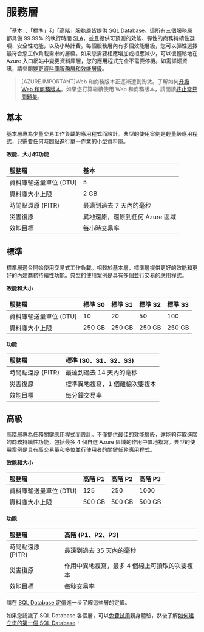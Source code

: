 <properties
   pageTitle="SQL Database 服務層"
   description="比較 Azure SQL Database 各個服務層的效能和商務持續性功能，根據停機時間的需求，在成本和功能之間找出適當的平衡。"
   services="sql-database"
   documentationCenter=""
   authors="shontnew"
   manager="jeffreyg"
   editor="monicar"/>

<tags
   ms.service="sql-database"
   ms.devlang="na"
   ms.topic="article"
   ms.tgt_pltfrm="na"
   ms.workload="data-management"
   ms.date="04/15/2015"
   ms.author="shkurhek"/>

# 服務層

「基本」、「標準」和「高階」服務層皆提供 [SQL Database](sql-database-technical-overview.md)。這所有三個服務層都具備 99.99% 的執行時間 [SLA](http://azure.microsoft.com/support/legal/sla/)，並且提供可預測的效能、彈性的商務持續性選項、安全性功能，以及小時計費。每個服務層內有多個效能層級，您可以彈性選擇最符合您工作負載需求的層級。如果您需要相應增加或相應減少，可以很輕鬆地在 Azure 入口網站中變更資料庫層，您的應用程式完全不需要停機。如需詳細資訊，請參閱[變更資料庫服務層和效能層級](https://msdn.microsoft.com/library/azure/dn369872.aspx)。

> [AZURE.IMPORTANT]Web 和商務版本正逐漸遭到淘汰。了解如何[升級 Web 和商務版本](sql-database-upgrade-new-service-tiers.md)。如果您打算繼續使用 Web 和商務版本，請閱讀[終止常見問題集](http://azure.microsoft.com/pricing/details/sql-database/web-business/)。

## 基本

基本層專為少量交易工作負載的應用程式而設計。典型的使用案例是輕量級應用程式，只需要任何時間點進行單一作業的小型資料庫。

**效能、大小和功能**


| 服務層 | 基本 |
| :-- | :-- |
| 資料庫輸送量單位 (DTU) | 5 |
| 資料庫大小上限 | 2 GB |
| 時間點還原 (PITR) | 最遠到過去 7 天內的毫秒 |
| 災害復原 | 異地還原，還原到任何 Azure 區域 |
| 效能目標 | 每小時交易率 |


## 標準

標準層適合開始使用交易式工作負載。相較於基本層，標準層提供更好的效能和更好的內建商務持續性功能。典型的使用案例是具有多個並行交易的應用程式。

**效能和大小**


| 服務層 | 標準 S0 | 標準 S1 | 標準 S2 | 標準 S3 |
| :-- | :-- | :-- | :-- | :-- |
| 資料庫輸送量單位 (DTU) | 10 | 20 | 50 | 100 |
| 資料庫大小上限 | 250 GB | 250 GB | 250 GB | 250 GB |


**功能**


| 服務層 | 標準 (S0、S1、S2、S3) |
| :-- | :-- |
| 時間點還原 (PITR) | 最遠到過去 14 天內的毫秒 |
| 災害復原 | 標準異地複寫，1 個離線次要複本 |
| 效能目標 | 每分鐘交易率 |


## 高級

高階層專為任務關鍵應用程式而設計。不僅提供最佳的效能層級，還能夠存取進階的商務持續性功能，包括最多 4 個自選 Azure 區域的作用中異地複寫。典型的使用案例是具有高交易量和多位並行使用者的關鍵任務應用程式。

**效能和大小**


| 服務層 | 高階 P1 | 高階 P2 | 高階 P3 |
| :-- | :-- | :-- | :-- |
| 資料庫輸送量單位 (DTU) | 125 | 250 | 1000 |
| 資料庫大小上限 | 500 GB | 500 GB | 500 GB |


**功能**


| 服務層 | 高階 (P1、P2、P3) |
| :-- | :-- |
| 時間點還原 (PITR) | 最遠到過去 35 天內的毫秒 |
| 災害復原 | 作用中異地複寫，最多 4 個線上可讀取的次要複本 |
| 效能目標 | 每秒交易率 |


請在 [SQL Database 定價](http://azure.microsoft.com/pricing/details/sql-database/)進一步了解這些層的定價。

如果您認識了 SQL Database 各個層，可以[免費試用](http://azure.microsoft.com/pricing/free-trial/)親身體驗，然後了解[如何建立您的第一個 SQL Database](sql-database-get-started.md)！
 

<!---HONumber=July15_HO2-->